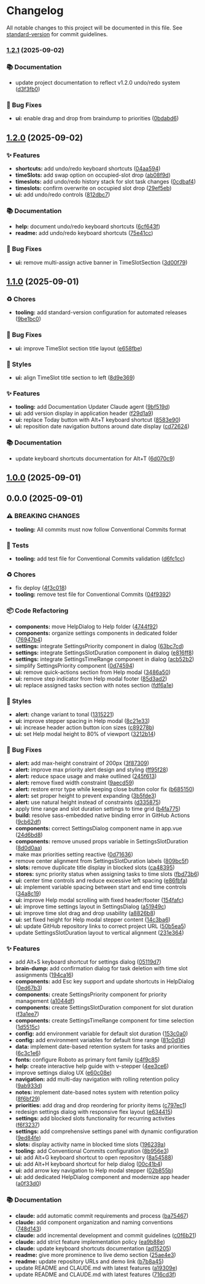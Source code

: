 # Changelog

All notable changes to this project will be documented in this file. See [standard-version](https://github.com/conventional-changelog/standard-version) for commit guidelines.

### [1.2.1](https://github.com/altea-abs/time-boxing/compare/v1.2.0...v1.2.1) (2025-09-02)


### 📚 Documentation

* update project documentation to reflect v1.2.0 undo/redo system ([d3f3fb0](https://github.com/altea-abs/time-boxing/commit/d3f3fb03eddf0671af3aef9db29b4ee463c9be6f))


### 🐛 Bug Fixes

* **ui:** enable drag and drop from braindump to priorities ([0bdabd6](https://github.com/altea-abs/time-boxing/commit/0bdabd6b148aed8389bfb4cd69fb246e986bce4c))

## [1.2.0](https://github.com/altea-abs/time-boxing/compare/v1.1.0...v1.2.0) (2025-09-02)


### ✨ Features

* **shortcuts:** add undo/redo keyboard shortcuts ([04aa594](https://github.com/altea-abs/time-boxing/commit/04aa59492bde1aab03380b5bebbe1bb53658456e))
* **timeSlots:** add swap option on occupied-slot drop ([ab08f9d](https://github.com/altea-abs/time-boxing/commit/ab08f9d909f01bcf224acafd020fb599e31acfa7))
* **timeslots:** add undo/redo history stack for slot task changes ([0cdbaf4](https://github.com/altea-abs/time-boxing/commit/0cdbaf46dd93e191595cbacf3813467adbad03af))
* **timeslots:** confirm overwrite on occupied slot drop ([29ef5eb](https://github.com/altea-abs/time-boxing/commit/29ef5eba31bd9562f9b34a31b59200f884b054b2))
* **ui:** add undo/redo controls ([812dbc7](https://github.com/altea-abs/time-boxing/commit/812dbc73c5ed40b3272a52c099f7d222608d0876))


### 📚 Documentation

* **help:** document undo/redo keyboard shortcuts ([6cf643f](https://github.com/altea-abs/time-boxing/commit/6cf643feed43a0199efaaa0267d3760839863309))
* **readme:** add undo/redo keyboard shortcuts ([75e41cc](https://github.com/altea-abs/time-boxing/commit/75e41cc0596ed8d08413f49c33d78b3682e5faad))


### 🐛 Bug Fixes

* **ui:** remove multi-assign active banner in TimeSlotSection ([3d00f79](https://github.com/altea-abs/time-boxing/commit/3d00f7990d5340f93e3e9f28037cdd1790e1b393))

## [1.1.0](https://github.com/altea-abs/time-boxing/compare/v1.0.0...v1.1.0) (2025-09-01)


### ♻️ Chores

* **tooling:** add standard-version configuration for automated releases ([9be1bc0](https://github.com/altea-abs/time-boxing/commit/9be1bc0dfc0aa7c6410b6417f65c85ebf21d0b91))


### 🐛 Bug Fixes

* **ui:** improve TimeSlot section title layout ([e658fbe](https://github.com/altea-abs/time-boxing/commit/e658fbe8d1c4016ae63dd44cb8c0a9f1db2c8cb2))


### 💎 Styles

* **ui:** align TimeSlot title section to left ([8d9e369](https://github.com/altea-abs/time-boxing/commit/8d9e3694e9f04ee8249cbd0cb7577f8b8dc52a74))


### ✨ Features

* **tooling:** add Documentation Updater Claude agent ([9bf519d](https://github.com/altea-abs/time-boxing/commit/9bf519d5f99e9c1ce04823fb627478d2cf946180))
* **ui:** add version display in application header ([f29d1a9](https://github.com/altea-abs/time-boxing/commit/f29d1a93314b7e8a80e5a88e8687da6ffe5a1ca2))
* **ui:** replace Today button with Alt+T keyboard shortcut ([8583e90](https://github.com/altea-abs/time-boxing/commit/8583e905ee06431b669aa8cfa3e973f0798b091c))
* **ui:** reposition date navigation buttons around date display ([cd72624](https://github.com/altea-abs/time-boxing/commit/cd72624f03f959def57e72df9aea5a22083e468e))


### 📚 Documentation

* update keyboard shortcuts documentation for Alt+T ([6d070c9](https://github.com/altea-abs/time-boxing/commit/6d070c97a6e315ecd261aca38c3b5a352c2d6226))

## [1.0.0](https://github.com/altea-abs/time-boxing/compare/v0.0.0...v1.0.0) (2025-09-01)

## 0.0.0 (2025-09-01)


### ⚠ BREAKING CHANGES

* **tooling:** All commits must now follow Conventional Commits format

### 🚨 Tests

* **tooling:** add test file for Conventional Commits validation ([d6fc1cc](https://github.com/altea-abs/time-boxing/commit/d6fc1cce3fa06dfae837c921c689f4e9a27bb63b))


### ♻️ Chores

* fix deploy ([4f3c018](https://github.com/altea-abs/time-boxing/commit/4f3c018d58b40b3590a84107ddbbad63d5d6cb42))
* **tooling:** remove test file for Conventional Commits ([04f9392](https://github.com/altea-abs/time-boxing/commit/04f93921f2bdd866cfb04f1ba9ec88c24185d3d5))


### 📦 Code Refactoring

* **components:** move HelpDialog to Help folder ([4744f92](https://github.com/altea-abs/time-boxing/commit/4744f92a2aaa042b57cee40347f765efee2d8856))
* **components:** organize settings components in dedicated folder ([76947b4](https://github.com/altea-abs/time-boxing/commit/76947b4e8bb615d7dc324faad7a3042fb78fe51e))
* **settings:** integrate SettingsPriority component in dialog ([63bc7cd](https://github.com/altea-abs/time-boxing/commit/63bc7cdace8b21b5e8646860c36d647536976133))
* **settings:** integrate SettingsSlotDuration component in dialog ([e816ff8](https://github.com/altea-abs/time-boxing/commit/e816ff8469702e0af6323424210808a55f9361e7))
* **settings:** integrate SettingsTimeRange component in dialog ([acb52b2](https://github.com/altea-abs/time-boxing/commit/acb52b2836f72ebc8a72bf6c26569daeda257004))
* simplify SettingsPriority component ([0d74594](https://github.com/altea-abs/time-boxing/commit/0d74594a0555b8d0e0c0bbdf78b75199e2b7ad38))
* **ui:** remove quick-actions section from Help modal ([3486a50](https://github.com/altea-abs/time-boxing/commit/3486a50ebb23613447f3528b651d0deb79044235))
* **ui:** remove step indicator from Help modal footer ([85d3ad2](https://github.com/altea-abs/time-boxing/commit/85d3ad25546565bbd77c4103f0aa07a4b2c530cb))
* **ui:** replace assigned tasks section with notes section ([fdf6a1e](https://github.com/altea-abs/time-boxing/commit/fdf6a1e3a64b177449dc835add0defae12ef0765))


### 💎 Styles

* **alert:** change variant to tonal ([1315221](https://github.com/altea-abs/time-boxing/commit/131522161c20a2cfdfa75d5c112caa0523757ee0))
* **ui:** improve stepper spacing in Help modal ([8c21e33](https://github.com/altea-abs/time-boxing/commit/8c21e3362cc99c1881ef974531a79be915da2dba))
* **ui:** increase header action button icon sizes ([c89278b](https://github.com/altea-abs/time-boxing/commit/c89278b997bd8d4871a44fa94c52b642692ecbb0))
* **ui:** set Help modal height to 80% of viewport ([3212b14](https://github.com/altea-abs/time-boxing/commit/3212b14c7004a58cb624025010de9ec0779002d7))


### 🐛 Bug Fixes

* **alert:** add max-height constraint of 200px ([3f87309](https://github.com/altea-abs/time-boxing/commit/3f8730950d3c79d06c2e4b841eedbe1b25f557d8))
* **alert:** improve max priority alert design and styling ([ff95f28](https://github.com/altea-abs/time-boxing/commit/ff95f289b37b542bb7efd15de40f5125cb290026))
* **alert:** reduce space usage and make outlined ([245f613](https://github.com/altea-abs/time-boxing/commit/245f61317b56858dec31b94ff30dd204fb8d8ce6))
* **alert:** remove fixed width constraint ([9aecd59](https://github.com/altea-abs/time-boxing/commit/9aecd59d55b3c3a259f2563fb8bd8c69a1938880))
* **alert:** restore error type while keeping close button color fix ([b685150](https://github.com/altea-abs/time-boxing/commit/b685150bcb1e233e9def4612b4af67d0fa4ff1e9))
* **alert:** set proper height to prevent expanding ([3b5fde3](https://github.com/altea-abs/time-boxing/commit/3b5fde309c9121c67a35e96bcf7b56e7f515c40c))
* **alert:** use natural height instead of constraints ([d335875](https://github.com/altea-abs/time-boxing/commit/d335875cebda0176ebaa4a663067a32276bf2564))
* apply time range and slot duration settings to time grid ([b4fa775](https://github.com/altea-abs/time-boxing/commit/b4fa775fa1cc6ee8d9e3c61db2713495cb02754b))
* **build:** resolve sass-embedded native binding error in GitHub Actions ([9cb62df](https://github.com/altea-abs/time-boxing/commit/9cb62dfe4e585f63cded019e5e2ae4b528a47f69))
* **components:** correct SettingsDialog component name in app.vue ([24d6bd8](https://github.com/altea-abs/time-boxing/commit/24d6bd87e9419c087b69179bb9414f267967d55c))
* **components:** remove unused props variable in SettingsSlotDuration ([8d0d0aa](https://github.com/altea-abs/time-boxing/commit/8d0d0aaf3967f5a9df1e05894193a7a5a3d12402))
* make max priorities setting reactive ([0d71636](https://github.com/altea-abs/time-boxing/commit/0d71636262dedf85b1fc0808b7cfd3d7c63b139d))
* remove center alignment from SettingsSlotDuration labels ([809bc5f](https://github.com/altea-abs/time-boxing/commit/809bc5f0ec70c9bf532170294031a4d0cc8bc481))
* **slots:** remove duplicate title display in blocked slots ([ca48395](https://github.com/altea-abs/time-boxing/commit/ca4839555ed533a25d83d8ab3ac37ecdc58e9f8f))
* **stores:** sync priority status when assigning tasks to time slots ([fbd73b6](https://github.com/altea-abs/time-boxing/commit/fbd73b60349b6bafb94c516802ac59bbc3e20473))
* **ui:** center time controls and reduce excessive left spacing ([e86fbfa](https://github.com/altea-abs/time-boxing/commit/e86fbfaf841527093fa4c632e5001b7a7f133c39))
* **ui:** implement variable spacing between start and end time controls ([34a8c19](https://github.com/altea-abs/time-boxing/commit/34a8c1954978b34490cee9b6b6cde0745094ad55))
* **ui:** improve Help modal scrolling with fixed header/footer ([154fafc](https://github.com/altea-abs/time-boxing/commit/154fafc22cc70bcea5b39561133b5a75bdf36c2e))
* **ui:** improve time settings layout in SettingsDialog ([a51949c](https://github.com/altea-abs/time-boxing/commit/a51949cf52b8c59e444e71d2cad0b857bba62540))
* **ui:** improve time slot drag and drop usability ([a8826b8](https://github.com/altea-abs/time-boxing/commit/a8826b8a8cbbf8ab1ab23820f2cbb3d6aeb25b7f))
* **ui:** set fixed height for Help modal stepper content ([14c3ba6](https://github.com/altea-abs/time-boxing/commit/14c3ba616b24a28ac09af9b5e2cde28bfd3267b6))
* **ui:** update GitHub repository links to correct project URL ([50b5ea5](https://github.com/altea-abs/time-boxing/commit/50b5ea56ebc3dd89ceb025a965294aec8a62e49e))
* update SettingsSlotDuration layout to vertical alignment ([231e364](https://github.com/altea-abs/time-boxing/commit/231e364dc0f55676305d6959a832bbb435a8c299))


### ✨ Features

* add Alt+S keyboard shortcut for settings dialog ([05119d7](https://github.com/altea-abs/time-boxing/commit/05119d7cb27e0f0c0f7557a58afac45161ec3e26))
* **brain-dump:** add confirmation dialog for task deletion with time slot assignments ([194ca16](https://github.com/altea-abs/time-boxing/commit/194ca1696d0652c0a007a1fff8a02e37a5dee21b))
* **components:** add Esc key support and update shortcuts in HelpDialog ([0ed67b3](https://github.com/altea-abs/time-boxing/commit/0ed67b30798b9452dcef725a544e2fe9ad73f2a1))
* **components:** create SettingsPriority component for priority management ([a1044df](https://github.com/altea-abs/time-boxing/commit/a1044df1f82c4c73569c2b617cccdd2404e9e032))
* **components:** create SettingsSlotDuration component for slot duration ([f3a1ee7](https://github.com/altea-abs/time-boxing/commit/f3a1ee70950529606a0e03f119e864e9f3b8151c))
* **components:** create SettingsTimeRange component for time selection ([1d5515c](https://github.com/altea-abs/time-boxing/commit/1d5515c7cb2714789b9e9d4ed0d6f148c736ea56))
* **config:** add environment variable for default slot duration ([153c0a0](https://github.com/altea-abs/time-boxing/commit/153c0a02fbd40a7e9b85252f885fbe39c497c776))
* **config:** add environment variables for default time range ([81c0d1d](https://github.com/altea-abs/time-boxing/commit/81c0d1df3802a2689dda6c0fd0f356dc8496f58a))
* **data:** implement date-based retention system for tasks and priorities ([6c3c1e6](https://github.com/altea-abs/time-boxing/commit/6c3c1e6aff7e561c39007bf14e529a28f08427ba))
* **fonts:** configure Roboto as primary font family ([c4f9c85](https://github.com/altea-abs/time-boxing/commit/c4f9c8574a817f90e1448dc56106b5ebec934af7))
* **help:** create interactive help guide with v-stepper ([4ee3ce6](https://github.com/altea-abs/time-boxing/commit/4ee3ce6da5fa41eaca19b472566bd9016b9f95c6))
* improve settings dialog UX ([e60c08e](https://github.com/altea-abs/time-boxing/commit/e60c08efa8e7fd9a03e34a6942c53b5a3f9cf957))
* **navigation:** add multi-day navigation with rolling retention policy ([9ab933d](https://github.com/altea-abs/time-boxing/commit/9ab933d1c5f8a4b6ceced6975a9de5cdd01a76c5))
* **notes:** implement date-based notes system with retention policy ([8f6bf29](https://github.com/altea-abs/time-boxing/commit/8f6bf29de034254ec5d653f7e8b7a59f012a7f0a))
* **priorities:** add drag and drop reordering for priority items ([c797ec1](https://github.com/altea-abs/time-boxing/commit/c797ec1ef1da5a5f2adc6b0a42a2328c2fb35e0d))
* redesign settings dialog with responsive flex layout ([e634415](https://github.com/altea-abs/time-boxing/commit/e6344155179905647e9a8e5c995429bf1de0af51))
* **settings:** add blocked slots functionality for recurring activities ([f6f3237](https://github.com/altea-abs/time-boxing/commit/f6f32379f88cd833781eae69bf386c05c34f0e7d))
* **settings:** add comprehensive settings panel with dynamic configuration ([9ed84fe](https://github.com/altea-abs/time-boxing/commit/9ed84fe7180460a54eff9b06a75a890c7243ceec))
* **slots:** display activity name in blocked time slots ([196239a](https://github.com/altea-abs/time-boxing/commit/196239a8f5705e7d353571aba7e50b04aab2c838))
* **tooling:** add Conventional Commits configuration ([8b956e3](https://github.com/altea-abs/time-boxing/commit/8b956e3e98166adbb1d77489f0b1caaf6711f5f2))
* **ui:** add Alt+G keyboard shortcut to open repository ([8a54588](https://github.com/altea-abs/time-boxing/commit/8a54588044524c5aecd2d336bd629b239523eb1a))
* **ui:** add Alt+H keyboard shortcut for help dialog ([00c41b4](https://github.com/altea-abs/time-boxing/commit/00c41b4f0c272291725069d1877b42a3aab6332f))
* **ui:** add arrow key navigation to Help modal stepper ([02b855b](https://github.com/altea-abs/time-boxing/commit/02b855b5a98fde13391241c341088295d6567b09))
* **ui:** add dedicated HelpDialog component and modernize app header ([a0f33d0](https://github.com/altea-abs/time-boxing/commit/a0f33d077ffffe070cbec47bb950599bc22424b6))


### 📚 Documentation

* **claude:** add automatic commit requirements and process ([ba75467](https://github.com/altea-abs/time-boxing/commit/ba7546767980495145a73573b76271d65432890d))
* **claude:** add component organization and naming conventions ([748d143](https://github.com/altea-abs/time-boxing/commit/748d1432be24a24d97229e4786893824de13277e))
* **claude:** add incremental development and commit guidelines ([c0f6b21](https://github.com/altea-abs/time-boxing/commit/c0f6b216c49e5339665767386b87cfcbe92714e9))
* **claude:** add strict feature implementation policy ([ea9b88e](https://github.com/altea-abs/time-boxing/commit/ea9b88e515494480e3c45e9e042c7c69b10d33bd))
* **claude:** update keyboard shortcuts documentation ([ad15205](https://github.com/altea-abs/time-boxing/commit/ad152059577ebf9d464acf93d0f565168bdb0719))
* **readme:** give more prominence to live demo section ([25ae4e3](https://github.com/altea-abs/time-boxing/commit/25ae4e322cbbb1092e3bfed372522a2994024a4f))
* **readme:** update repository URLs and demo link ([b7b8a45](https://github.com/altea-abs/time-boxing/commit/b7b8a45ee19f953243e5c681c3018433f2d1baad))
* update README and CLAUDE.md with latest features ([a19309e](https://github.com/altea-abs/time-boxing/commit/a19309e39b55d71010185c889eb29017081fa254))
* update README and CLAUDE.md with latest features ([716cd3f](https://github.com/altea-abs/time-boxing/commit/716cd3f3c6ab3d05dfa30c03d0a60be659663945))
